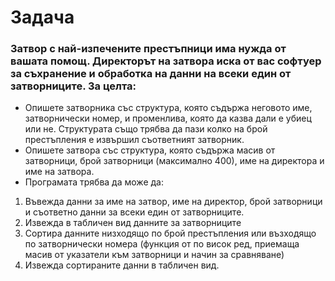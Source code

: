 # Задача


### Затвор с най-изпечените престъпници има нужда от вашата помощ. Директорът на затвора иска от вас софтуер за съхранение и обработка на данни на всеки един от затворниците. За целта:
* Опишете затворника със структура, която съдържа неговото име, затворнически номер, и променлива, която да казва дали е убиец или не.
Структурата също трябва да пази колко на брой престъпления е извършил съответният затворник.
* Опишете затвора със структура, която съдържа масив от затворници, брой затворници (максимално 400), име на директора и име на затвора.
* Програмата трябва да може да:
1. Въвежда данни за име на затвор, име на директор, брой затворници и съответно данни за всеки един от затворниците.
2. Извежда в табличен вид данните за затворниците
3. Сортира данните низходящо по брой престъпления или възходящо по затворнически номера
(функция от по висок ред, приемаща масив от указатели към затворници и начин за сравняване)
4. Извежда сортираните данни в табличен вид.
